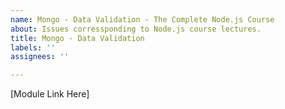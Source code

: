 ```yaml
---
name: Mongo - Data Validation - The Complete Node.js Course
about: Issues corressponding to Node.js course lectures.
title: Mongo - Data Validation
labels: ''
assignees: ''

---
```


[Module Link Here]
